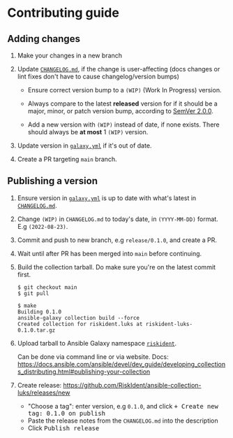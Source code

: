 <!--
SPDX-FileCopyrightText: 2022 Risk.Ident GmbH <contact@riskident.com>

SPDX-License-Identifier: CC-BY-4.0
-->

# Contributing guide

## Adding changes

1. Make your changes in a new branch

2. Update [`CHANGELOG.md`](./CHANGELOG.md), if the change is user-affecting
   (docs changes or lint fixes don't have to cause changelog/version bumps)

   - Ensure correct version bump to a `(WIP)` (Work In Progress) version.

   - Always compare to the latest **released** version for if it should be a
     major, minor, or patch version bump, according to [SemVer 2.0.0](https://semver.org/).

   - Add a new version with `(WIP)` instead of date, if none exists. There
     should always be **at most** 1 `(WIP)` version.

3. Update version in [`galaxy.yml`](./galaxy.yml) if it's out of date.

4. Create a PR targeting `main` branch.

## Publishing a version

1. Ensure version in [`galaxy.yml`](./galaxy.yml) is up to date with what's
   latest in [`CHANGELOG.md`](./CHANGELOG.md).

2. Change `(WIP)` in `CHANGELOG.md` to today's date, in
   `(YYYY-MM-DD)` format. E.g `(2022-08-23)`.

3. Commit and push to new branch, e.g `release/0.1.0`, and create a PR.

4. Wait until after PR has been merged into `main` before continuing.

5. Build the collection tarball. Do make sure you're on the latest commit first.

   ```console
   $ git checkout main
   $ git pull

   $ make
   Building 0.1.0
   ansible-galaxy collection build --force
   Created collection for riskident.luks at riskident-luks-0.1.0.tar.gz
   ```

6. Upload tarball to Ansible Galaxy namespace [`riskident`](https://galaxy.ansible.com/riskident).

   Can be done via command line or via website. Docs: <https://docs.ansible.com/ansible/devel/dev_guide/developing_collections_distributing.html#publishing-your-collection>

7. Create release: <https://github.com/RiskIdent/ansible-collection-luks/releases/new>

   - "Choose a tag": enter version, e.g `0.1.0`, and click <kbd>+ Create new tag: 0.1.0 on publish</kbd>
   - Paste the release notes from the `CHANGELOG.md` into the description
   - Click <kbd>Publish release</kbd>
